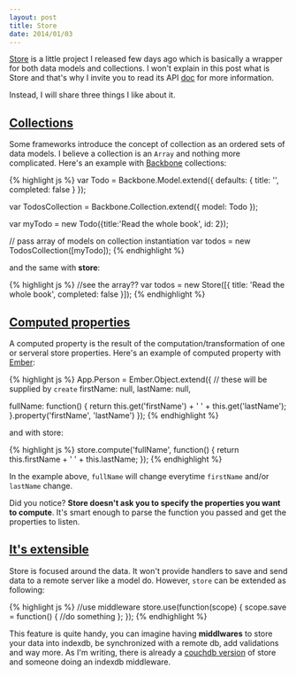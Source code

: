 ```yaml
---
layout: post
title: Store
date: 2014/01/03
---
```


[Store](https://github.com/bredele/store) is a little project I released few days ago which is basically a wrapper for both data models and collections. I won't explain in this post what is Store and that's why I invite you to read its API [doc](https://github.com/bredele/store) for more information.

Instead, I will share three things I like about it.

## <a class="post-section" href="#collections">Collections</a>

Some frameworks introduce the concept of collection as an ordered sets of data models. I believe a collection is an `Array` and nothing more complicated. Here's an example with [Backbone](http://backbonejs.org/#Collection) collections:

{% highlight js %}
var Todo = Backbone.Model.extend({
  defaults: {
    title: '',
    completed: false
  }
});

var TodosCollection = Backbone.Collection.extend({
  model: Todo
});

var myTodo = new Todo({title:'Read the whole book', id: 2});

// pass array of models on collection instantiation
var todos = new TodosCollection([myTodo]);
{% endhighlight %}

and the same with **store**:

{% highlight js %}
//see the array??
var todos = new Store([{
  title: 'Read the whole book',
  completed: false
}]);
{% endhighlight %}


## <a class="post-section" href="#computedproperties">Computed properties</a>

A computed property is the result of the computation/transformation of one or serveral store properties. Here's an example of computed property with [Ember](http://emberjs.com/guides/object-model/computed-properties/):

{% highlight js %}
App.Person = Ember.Object.extend({
  // these will be supplied by `create`
  firstName: null,
  lastName: null,

  fullName: function() {
    return this.get('firstName') + ' ' + this.get('lastName');
  }.property('firstName', 'lastName')
});
{% endhighlight %}

and with store:

{% highlight js %}
store.compute('fullName', function() {
  return this.firstName + ' ' + this.lastName;
});
{% endhighlight %}

In the example above, `fullName` will change everytime `firstName` and/or `lastName` change.

Did you notice? **Store doesn't ask you to specify the properties you want to compute**. It's smart enough to parse the function you passed and get the properties to listen. 

## <a class="post-section" href="#itsextensible">It's extensible</a>

Store is focused around the data. It won't provide handlers to save and send data to a remote server like a model do. However, `store` can be extended as following:

{% highlight js %}
//use middleware
store.use(function(scope) {
  scope.save = function() {
    //do something
  };
});
{% endhighlight %}

This feature is quite handy, you can imagine having **middlwares** to store your data into indexdb, be synchronized with a remote db, add validations and way more. As I'm writing, there is already a [couchdb version](https://github.com/flams/CouchDB-emily-tools) of store and someone doing an indexdb middleware.
